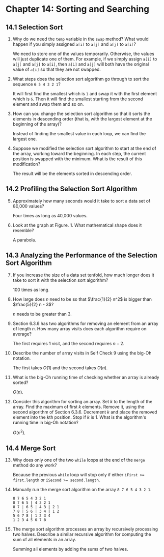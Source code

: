 # Chapter 14: Sorting and Searching

## 14.1 Selection Sort

1. Why do we need the `temp` variable in the `swap` method? What would happen if you simply assigned `a[i]` to `a[j]` and `a[j]` to `a[i]`?

   We need to store one of the values temporarily. Otherwise, the values will just duplicate one of them. For example, if we simply assign `a[i]` to `a[j]` and `a[j]` to `a[i]`, then `a[i]` and `a[j]` will both have the original value of `a[i]` so that they are not swapped.

2. What steps does the selection sort algorithm go through to sort the sequence `6 5 4 3 2 1`?

   It will first find the smallest which is `1` and swap it with the first element which is `6`. Then it will find the smallest starting from the second element and swap them and so on.

3. How can you change the selection sort algorithm so that it sorts the elements in descending order (that is, with the largest element at the beginning of the array)?

   Instead of finding the smallest value in each loop, we can find the largest one.

4. Suppose we modified the selection sort algorithm to start at the end of the array, working toward the beginning. In each step, the current position is swapped with the minimum. What is the result of this modification?

   The result will be the elements sorted in descending order.

## 14.2 Profiling the Selection Sort Algorithm

5. Approximately how many seconds would it take to sort a data set of 80,000 values?

   Four times as long as 40,000 values.

6. Look at the graph at Figure. 1. What mathematical shape does it resemble?

   A parabola.

## 14.3 Analyzing the Performance of the Selection Sort Algorithm

7. If you increase the size of a data set tenfold, how much longer does it take to sort it with the selection sort algorithm?

   100 times as long.

8. How large does $n$ need to be so that $\frac{1}{2} n^2$ is bigger than $\frac{5}{2} n - 3$?

   $n$ needs to be greater than 3.

9. Section 6.3.6 has two algorithms for removing an element from an array of length $n$. How many array visits does each algorithm require on average?

   The first requires $1$ visit, and the second requires $n - 2$.

10. Describe the number of array visits in Self Check 9 using the big-Oh notation.

    The first takes $O(1)$ and the second takes $O(n)$.

11. What is the big-Oh running time of checking whether an array is already sorted?

    $O(n)$.

12. Consider this algorithm for sorting an array. Set $k$ to the length of the array. Find the maximum of first $k$ elements. Remove it, using the second algorithm of Section 6.3.6. Decrement $k$ and place the removed element into the $k$th position. Stop if $k$ is 1. What is the algorithm's running time in big-Oh notation?

    $O(n^2)$.

## 14.4 Merge Sort

13. Why does only one of the two `while` loops at the end of the `merge` method do any work?

    Because the previous `while` loop will stop only if either `iFirst >= first.length` or `iSecond >= second.length`.

14. Manually run the merge sort algorithm on the array `8 7 6 5 4 3 2 1`.

    ```
    8 7 6 5 4 3 2 1
    8 7 6 5 | 4 3 2 1
    8 7 | 6 5 | 4 3 | 2 1
    7 8 | 5 6 | 3 4 | 1 2
    5 6 7 8 | 1 2 3 4
    1 2 3 4 5 6 7 8
    ```

15. The merge sort algorithm processes an array by recursively processing two halves. Describe a similar recursive algorithm for computing the sum of all elements in an array.

    Summing all elements by adding the sums of two halves.